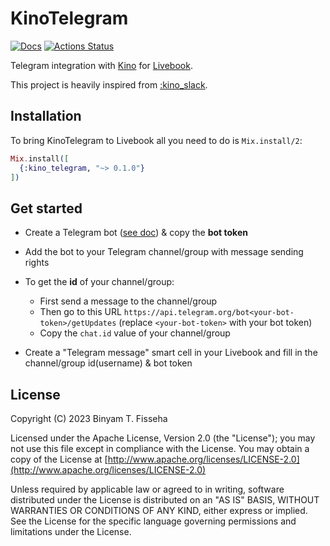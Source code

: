 # KinoTelegram

[![Docs](https://img.shields.io/badge/hex.pm-docs-8e7ce6.svg)](https://hexdocs.pm/kino_telegram)
[![Actions Status](https://github.com/benomi/kino_telegram/workflows/Test/badge.svg)](https://github.com/benomi/kino_telegram/actions)

Telegram integration with [Kino](https://github.com/livebook-dev/kino)
for [Livebook](https://github.com/livebook-dev/livebook).

This project is heavily inspired from [:kino_slack](https://github.com/livebook-dev/kino_slack).

## Installation

To bring KinoTelegram to Livebook all you need to do is `Mix.install/2`:

```elixir
Mix.install([
  {:kino_telegram, "~> 0.1.0"}
])
```

## Get started

- Create a Telegram bot ([see doc](https://core.telegram.org/bots#how-do-i-create-a-bot)) & copy the **bot token**

- Add the bot to your Telegram channel/group with message sending rights

- To get the **id** of your channel/group:
  - First send a message to the channel/group
  - Then go to this URL `https://api.telegram.org/bot<your-bot-token>/getUpdates` (replace `<your-bot-token>` with your bot token)
  - Copy the `chat.id` value of your channel/group

- Create a "Telegram message" smart cell in your Livebook and fill in the channel/group id(username) & bot token

## License

Copyright (C) 2023  Binyam T. Fisseha

Licensed under the Apache License, Version 2.0 (the "License");
you may not use this file except in compliance with the License.
You may obtain a copy of the License at [http://www.apache.org/licenses/LICENSE-2.0](http://www.apache.org/licenses/LICENSE-2.0)

Unless required by applicable law or agreed to in writing, software
distributed under the License is distributed on an "AS IS" BASIS,
WITHOUT WARRANTIES OR CONDITIONS OF ANY KIND, either express or implied.
See the License for the specific language governing permissions and
limitations under the License.
